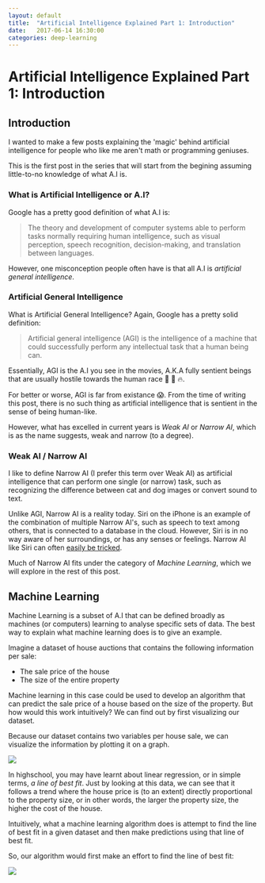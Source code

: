 ```yaml
---
layout: default
title:  "Artificial Intelligence Explained Part 1: Introduction"
date:   2017-06-14 16:30:00
categories: deep-learning
---
```


# Artificial Intelligence Explained Part 1: Introduction

## Introduction

I wanted to make a few posts explaining the 'magic' behind artificial intelligence for people who like me aren't math or programming geniuses. 

This is the first post in the series that will start from the begining assuming little-to-no knowledge of what A.I is. 

### What is Artificial Intelligence or A.I?

Google has a pretty good definition of what A.I is:

>The theory and development of computer systems able to perform tasks normally requiring human intelligence, such as visual perception, speech recognition, decision-making, and translation between languages.

However, one misconception people often have is that all A.I is *artificial general intelligence*. 

### Artificial General Intelligence

What is Artificial General Intelligence? Again, Google has a pretty solid definition:

> Artificial general intelligence (AGI) is the intelligence of a machine that could successfully perform any intellectual task that a human being can.

Essentially, AGI is the A.I you see in the movies, A.K.A fully sentient beings that are usually hostile towards the human race 🔫 🔪 🔥. 

For better or worse, AGI is far from existance 😱. From the time of writing this post, there is no such thing as artificial intelligence that is sentient in the sense of being human-like. 

However, what has excelled in current years is *Weak AI* or *Narrow AI*, which is as the name suggests, weak and narrow (to a degree). 

### Weak AI / Narrow AI

I like to define Narrow AI (I prefer this term over Weak AI) as artificial intelligence that can perform one single (or narrow) task, such as recognizing the difference between cat and dog images or convert sound to text. 

Unlike AGI, Narrow AI is a reality today. Siri on the iPhone is an example of the combination of multiple Narrow AI's, such as speech to text among others, that is connected to a database in the cloud. However, Siri is in no way aware of her surroundings, or has any senses or feelings. Narrow AI like Siri can often [easily be tricked](https://www.youtube.com/watch?v=ijRPlOF2KQE).

Much of Narrow AI fits under the category of *Machine Learning*, which we will explore in the rest of this post. 

## Machine Learning 

Machine Learning is a subset of A.I that can be defined broadly as machines (or computers) learning to analyse specific sets of data. The best way to explain what machine learning does is to give an example. 

Imagine a dataset of house auctions that contains the following information per sale:

* The sale price of the house
* The size of the entire property 

Machine learning in this case could be used to develop an algorithm that can predict the sale price of a house based on the size of the property. But how would this work intuitively? We can find out by first visualizing our dataset.

Because our dataset contains two variables per house sale, we can visualize the information by plotting it on a graph.

![](https://i.imgur.com/2HCFj5P.png)

In highschool, you may have learnt about linear regression, or in simple terms, *a line of best fit*. Just by looking at this data, we can see that it follows a trend where the house price is (to an extent) directly proportional to the property size, or in other words, the larger the property size, the higher the cost of the house. 

Intuitively, what a machine learning algorithm does is attempt to find the line of best fit in a given dataset and then make predictions using that line of best fit. 

So, our algorithm would first make an effort to find the line of best fit:

![](https://i.imgur.com/2HCFj5P.png)







